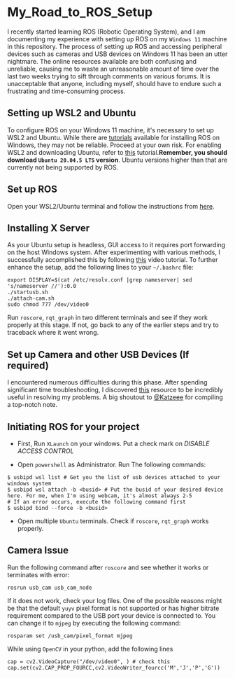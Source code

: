 # My_Road_to_ROS_Setup

I recently started learning ROS (Robotic Operating System), and I am documenting my experience with setting up ROS on my `Windows 11` machine in this repository. The process of setting up ROS and accessing peripheral devices such as cameras and USB devices on Windows 11 has been an utter nightmare. The online resources available are both confusing and unreliable, causing me to waste an unreasonable amount of time over the last two weeks trying to sift through comments on various forums. It is unacceptable that anyone, including myself, should have to endure such a frustrating and time-consuming process.

## Setting up WSL2 and Ubuntu
 
To configure ROS on your Windows 11 machine, it's necessary to set up WSL2 and Ubuntu. While there are [tutorials](http://wiki.ros.org/Installation/Windows) available for installing ROS on Windows, they may not be reliable. Proceed at your own risk. For enabling WSL2 and downloading Ubuntu, refer to [this](https://www.youtube.com/watch?v=wjbbl0TTMeo) tutorial.**Remember, you should download `Ubuntu 20.04.5 LTS` version**. Ubuntu versions higher than that are currently not being supported by ROS. 

## Set up ROS

Open your WSL2/Ubuntu terminal and follow the instructions from [here](http://wiki.ros.org/Installation/Ubuntu).

## Installing X Server

As your Ubuntu setup is headless, GUI access to it requires port forwarding on the host Windows system. After experimenting with various methods, I successfully accomplished this by following [this](https://www.youtube.com/watch?v=4SZXbl9KVsw) video tutorial. To further enhance the setup, add the following lines to your `~/.bashrc` file:

```
export DISPLAY=$(cat /etc/resolv.conf |grep nameserver| sed 's/nameserver //'):0.0
./startusb.sh
./attach-cam.sh
sudo chmod 777 /dev/video0
```

Run `roscore`, `rqt_graph` in two different terminals and see if they work properly at this stage. If not, go back to any of the earlier steps and try to traceback where it went wrong.

## Set up Camera and other USB Devices (If required)

I encountered numerous difficulties during this phase. After spending significant time troubleshooting, I discovered [this](https://github.com/Katzeee/Notes/blob/master/about-programing/wsl2-using-usb.md) resource to be incredibly useful in resolving my problems. A big shoutout to [@Katzeee](https://github.com/Katzeee) for compiling a top-notch note.

## Initiating ROS for your project

- First, Run `XLaunch` on your windows. Put a check mark on *DISABLE ACCESS CONTROL*

- Open `powershell` as Administrator. Run The following commands:

```
$ usbipd wsl list # Get you the list of usb devices attached to your windows system
$ usbipd wsl attach -b <busid> # Put the busid of your desired device here. For me, when I'm using webcam, it's almost always 2-5
# If an error occurs, execute the following command first
$ usbipd bind --force -b <busid>
``` 

- Open multiple `Ubuntu` terminals. Check if `roscore`, `rqt_graph` works properly. 

## Camera Issue

Run the following command after `roscore` and see whether it works or terminates with error:

```
rosrun usb_cam usb_cam_node
```

If it does not work, check your log files. One of the possible reasons might be that the default `yuyv` pixel format is not supported or has higher bitrate requirement compared to the USB port your device is connected to. You can change it to `mjpeg` by executing the following command:

```
rosparam set /usb_cam/pixel_format mjpeg
```

While using `OpenCV` in your python, add the following lines

```
cap = cv2.VideoCapture("/dev/video0", ) # check this
cap.set(cv2.CAP_PROP_FOURCC,cv2.VideoWriter_fourcc('M','J','P','G'))
```
